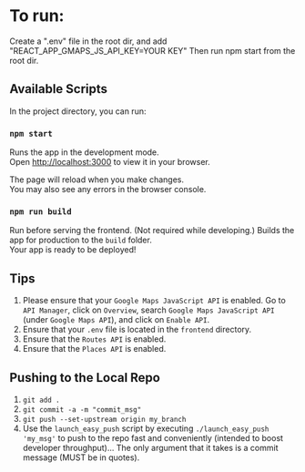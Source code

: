 # To run:

Create a ".env" file in the root dir, and add "REACT_APP_GMAPS_JS_API_KEY=YOUR KEY"
Then run npm start from the root dir.

## Available Scripts

In the project directory, you can run:

### `npm start`

Runs the app in the development mode.\
Open [http://localhost:3000](http://localhost:3000) to view it in your browser.

The page will reload when you make changes.\
You may also see any errors in the browser console.

### `npm run build`

Run before serving the frontend. (Not required while developing.)
Builds the app for production to the `build` folder.\
Your app is ready to be deployed!

## Tips

1. Please ensure that your `Google Maps JavaScript API` is enabled. Go to `API Manager`, click on `Overview`, search `Google Maps JavaScript API` (under `Google Maps API`), and click on `Enable API`.
2. Ensure that your `.env` file is located in the `frontend` directory.
3. Ensure that the `Routes API` is enabled.
4. Ensure that the `Places API` is enabled.

## Pushing to the Local Repo

1. `git add .`
2. `git commit -a -m "commit_msg"`
3. `git push --set-upstream origin my_branch`
4. Use the `launch_easy_push` script by executing `./launch_easy_push 'my_msg'` to push to the repo fast and conveniently (intended to boost developer throughput)... The only argument that it takes is a commit message (MUST be in quotes).
